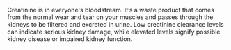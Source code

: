 Creatinine is in everyone's bloodstream. It’s a waste product that comes from the normal wear and tear on your muscles and passes through the kidneys to be filtered and excreted in urine. Low creatinine clearance levels can indicate serious kidney damage, while elevated levels signify possible kidney disease or impaired kidney function.
